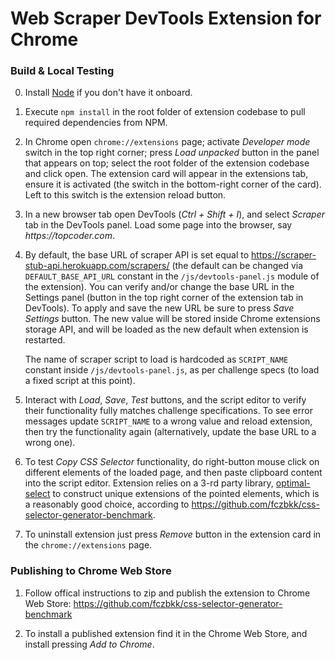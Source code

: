 # Web Scraper DevTools Extension for Chrome

### Build & Local Testing

0.  Install [Node](https://nodejs.org/en/) if you don't have it onboard.

1.  Execute `npm install` in the root folder of extension codebase to pull
    required dependencies from NPM.

2.  In Chrome open `chrome://extensions` page; activate _Developer mode_ switch
    in the top right corner; press _Load unpacked_ button in the panel that
    appears on top; select the root folder of the extension codebase and click
    open. The extension card will appear in the extensions tab, ensure it is
    activated (the switch in the bottom-right corner of the card). Left to this
    switch is the extension reload button.

3.  In a new browser tab open DevTools (_Ctrl + Shift + I_), and select
    _Scraper_ tab in the DevTools panel. Load some page into the browser,
    say _https://topcoder.com_.

4.  By default, the base URL of scraper API is set equal to
    https://scraper-stub-api.herokuapp.com/scrapers/ (the default can be
    changed via `DEFAULT_BASE_API_URL` constant in the `/js/devtools-panel.js`
    module of the extension). You can verify and/or change the base URL in
    the Settings panel (button in the top right corner of the extension tab
    in DevTools). To apply and save the new URL be sure to press _Save Settings_
    button. The new value will be stored inside Chrome extensions storage API,
    and will be loaded as the new default when extension is restarted.

    The name of scraper script to load is hardcoded as `SCRIPT_NAME` constant
    inside `/js/devtools-panel.js`, as per challenge specs (to load a fixed
    script at this point).

5.  Interact with _Load_, _Save_, _Test_ buttons, and the script editor to
    verify their functionality fully matches challenge specifications. To see
    error messages update `SCRIPT_NAME` to a wrong value and reload extension,
    then try the functionality again (alternatively, update the base URL
    to a wrong one).

6.  To test _Copy CSS Selector_ functionality, do right-button mouse click on
    different elements of the loaded page, and then paste clipboard content
    into the script editor. Extension relies on a 3-rd party library,
    [optimal-select](https://www.npmjs.com/package/optimal-select)
    to construct unique extensions of the pointed elements, which is
    a reasonably good choice, according to
    https://github.com/fczbkk/css-selector-generator-benchmark.

7.  To uninstall extension just press _Remove_ button in the extension
    card in the `chrome://extensions` page.

### Publishing to Chrome Web Store

1.  Follow offical instructions to zip and publish the extension to
    Chrome Web Store: https://github.com/fczbkk/css-selector-generator-benchmark

2.  To install a published extension find it in the Chrome Web Store,
    and install pressing _Add to Chrome_.
